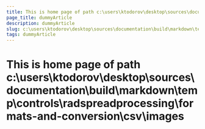 ```yaml
---
title: This is home page of path c:\users\ktodorov\desktop\sources\documentation\build\markdown\temp\controls\radspreadprocessing\formats-and-conversion\csv\images
page_title: dummyArticle
description: dummyArticle
slug: c:\users\ktodorov\desktop\sources\documentation\build\markdown\temp\controls\radspreadprocessing\formats-and-conversion\csv\images
tags: dummyArticle
---
```

# This is home page of path c:\users\ktodorov\desktop\sources\documentation\build\markdown\temp\controls\radspreadprocessing\formats-and-conversion\csv\images
